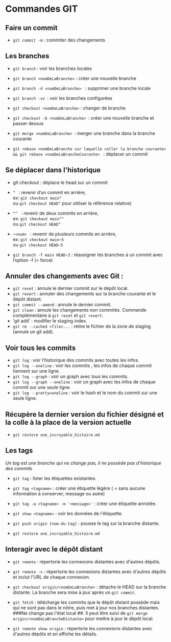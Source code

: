 # Commandes GIT


## Faire un commit
- `git commit -m` : commiter des changements

## Les branches

- `git branch` : voir les branches locales
- `git branch <nomDeLaBranche>` : créer une nouvelle branche
- `git branch -d <nomDeLaBranche> ` : supprimer une branche locale
- `git branch -vv `: voir les branches configurées 

- `git checkout <nomDeLaBranche>` : changer de branche
- `git checkout -b <nomDeLaBranche> `: créer une nouvelle branche et passer dessus  

- `git merge <nomDeLaBranche> `: merger une branche dans la branche courante
- `git rebase <nomDeLaBranche sur laquelle coller la branche courante> && git rebase <nomDeLaBrancheCourante> ` : déplacer un commit 

## Se déplacer dans l'historique

- git checkout <hash du commit> : déplace le head sur un commit
- `^ `	: revenir d’un commit en arrière,  
ex: `git checkout main^`  
ou `git checkout HEAD^` pour utiliser la référence relative)  

- `^^ `	: revenir de deux commits en arrière,  
ex: `git checkout main^^`  
ou `git checkout HEAD^`
- `~<num> ` : revenir de plusieurs commits en arrière,  
ex: `git checkout main~5`  
ou `git checkout HEAD~5`  

- `git branch -f main HEAD~3` : réassigner les branches à un commit avec l’option -f (= force)


## Annuler des changements avec Git :

- `git reset` : annule le dernier commit sur le dépôt local.
- `git revert` : annuler des changements sur la branche courante et le dépôt distant.
- `git commit --amend` : annule le dernier commit.
- `git clean` :  annule les changements non commités. Commande complémentaire à `git reset` et `git revert`.
- 'git add' : modifier le staging index.
- `git rm --cached <file>...` : retire le fichier de la zone de staging (annule un git add).

## Voir tous les commits

- `git log` :  voir l'historique des commits avec toutes les infos.
- `git log --oneline` : voir les commits , les infos de chaque commit tiennent sur une ligne.
- `git log --graph` : voir un graph avec tous les commits.
- `git log --graph --oneline` : voir un graph avec les infos de chaque commit sur une seule ligne.
- `git log --pretty=oneline` : voir le hash et le nom du commit sur une seule ligne.

## Récupère la dernier version du fichier désigné et la colle à la place de la version actuelle
 
- `git restore une_incroyable_histoire.md`

## Les tags

*Un tag est une branche qui ne change pas, il ne possède pas d'historique des commits*

- `git tag` : lister les étiquettes existantes.
- `git tag <tagname>` : créer une étiquette légère ( = sans aucune information à conserver, message ou autre)
- `git tag -a <tagname> -m '<message>'` : créer une étiquette annotée.
- `git show <tagname>` :  voir les données de l'étiquette.
- `git push origin [nom-du-tag]` : pousse le tag sur la branche distante.

- `git restore une_incroyable_histoire.md`

## Interagir avec le dépôt distant
 
- `git remote` : répertorie les connexions distantes avec d'autres dépôts. 
- `git remote -v` : répertorie les connexions distantes avec d'autres dépôts et inclut l'URL de chaque connexion.
 
- `git checkout origin/<nomDeLaBranche>`  : détache le HEAD sur la branche distante. La branche sera mise à jour après un `git commit`.
- `git fetch` : télécharge les commits que le dépôt distant possède mais qui ne sont pas dans le nôtre, puis met à jour nos branches distantes. ###Ne change pas l'état local ##. 
Il peut être suivi de `git merge origin/<nomDeLaBrancheDistante>` pour mettre à jour le dépôt local.
- `git remote show origin` : répertorie les connexions distantes avec d'autres dépôts et en affiche les détails.


